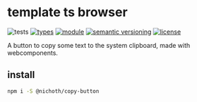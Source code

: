 # template ts browser
![tests](https://github.com/nichoth/copy-button/actions/workflows/nodejs.yml/badge.svg)
[![types](https://img.shields.io/npm/types/@nichoth/copy-button?style=flat-square)](README.md)
[![module](https://img.shields.io/badge/module-ESM-blue?style=flat-square)](README.md)
[![semantic versioning](https://img.shields.io/badge/semver-2.0.0-blue?logo=semver&style=flat-square)](https://semver.org/)
[![license](https://img.shields.io/badge/license-MIT-brightgreen.svg?style=flat-square)](LICENSE)

A button to copy some text to the system clipboard, made with webcomponents.

## install
```sh
npm i -S @nichoth/copy-button
```
